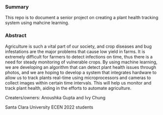 ### Summary
This repo is to document a senior project on creating a plant health tracking system using mahcine learning. 

### Abstract
Agriculture is such a vital part of our society, and crop diseases and bug infestations are the major problems that cause low yield in farms. It is extremely difficult for farmers to detect infections on time, thus there is a need for steady monitoring of vulnerable crops. By using machine learning, we are developing an algorithm that can detect plant health issues through photos, and we are hoping to develop a system that integrates hardware to allow us to track plants real-time using microprocessors and cameras to collect images within certain time intervals. This will help us monitor and track plant health, aiding in the efforts to automate agriculture. 


Creaters/owners: Anoushka Gupta and Ivy Chung 

Santa Clara University ECEN 2022 students 
